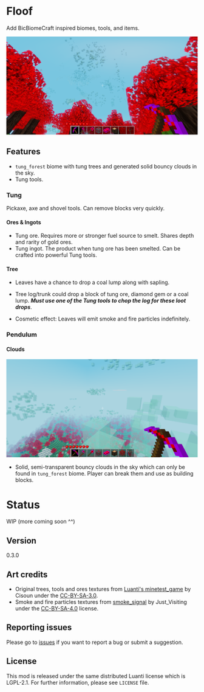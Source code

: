 # Floof

Add BicBiomeCraft inspired biomes, tools, and items.

![](screenshot.png)

## Features

- `tung_forest` biome with tung trees and generated solid bouncy clouds in the sky.
- Tung tools.

### Tung

Pickaxe, axe and shovel tools. Can remove blocks very quickly.

#### Ores & Ingots

- Tung ore. Requires more or stronger fuel source to smelt. Shares depth and rarity of gold ores.
- Tung ingot. The product when tung ore has been smelted. Can be crafted into
powerful Tung tools.

#### Tree

- Leaves have a chance to drop a coal lump along with sapling.

- Tree log/trunk could drop a block of tung ore, diamond gem or a coal lump. ***Must use one of the Tung tools to chop the log for these loot drops***.

- Cosmetic effect: Leaves will emit smoke and fire particles indefinitely.

### Pendulum

#### Clouds

![](screenshots/clouds.png)

- Solid, semi-transparent bouncy clouds in the sky which can only be found in `tung_forest` biome. Player can break them and use as building blocks.

# Status

WIP (more coming soon ^^)

## Version

0.3.0

## Art credits

- Original trees, tools and ores textures from [Luanti's minetest_game](https://github.com/luanti-org/minetest_game) by Cisoun under the [CC-BY-SA-3.0](http://creativecommons.org/licenses/by-sa/3.0/).
- Smoke and fire particles textures from [smoke_signal](https://content.luanti.org/packages/Just_Visiting/smoke_signals/) by Just_Visiting under the [CC-BY-SA-4.0](https://creativecommons.org/licenses/by-sa/4.0/deed.en) license.

## Reporting issues

Please go to [issues](https://github.com/cloudyluna/floof/issues) if you want to report a bug or submit a
suggestion.

## License

This mod is released under the same distributed Luanti license which is LGPL-2.1. For further information, please see `LICENSE` file.
